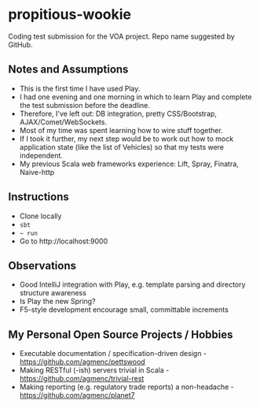 # propitious-wookie

Coding test submission for the VOA project. Repo name suggested by GitHub.

## Notes and Assumptions
* This is the first time I have used Play.
* I had one evening and one morning in which to learn Play and complete the test submission before the deadline.
* Therefore, I've left out: DB integration, pretty CSS/Bootstrap, AJAX/Comet/WebSockets.
* Most of my time was spent learning how to wire stuff together.
* If I took it further, my next step would be to work out how to mock application state (like the list of Vehicles) so that my tests were independent.
* My previous Scala web frameworks experience: Lift, Spray, Finatra, Naive-http

## Instructions
* Clone locally
* ```sbt```
* ```~ run```
* Go to http://localhost:9000

## Observations
* Good IntelliJ integration with Play, e.g. template parsing and directory structure awareness
* Is Play the new Spring?
* F5-style development encourage small, committable increments

## My Personal Open Source Projects / Hobbies
 * Executable documentation / specification-driven design - https://github.com/agmenc/pettswood
 * Making RESTful (-ish) servers trivial in Scala - https://github.com/agmenc/trivial-rest
 * Making reporting (e.g. regulatory trade reports) a non-headache - https://github.com/agmenc/planet7
